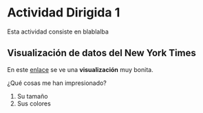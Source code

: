 # Actividad Dirigida 1

Esta actividad consiste en blablalba

## Visualización de datos del New York Times

En este [enlace](https://nyt.com) se ve una **visualización** muy bonita.

¿Qué cosas me han impresionado?

1. Su tamaño
2. Sus colores
